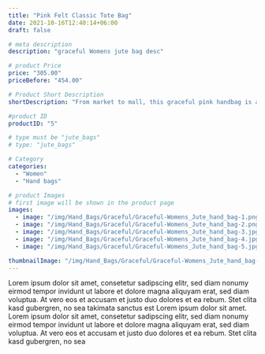 ```yaml
---
title: "Pink Felt Classic Tote Bag"
date: 2021-10-16T12:40:14+06:00
draft: false

# meta description
description: "graceful Womens jute bag desc"

# product Price
price: "305.00"
priceBefore: "454.00"

# Product Short Description
shortDescription: "From market to mall, this graceful pink handbag is a sustainable infusion. It is sturdy and stylish enough to carry anything anywhere."

#product ID
productID: "5"

# type must be "jute_bags"
# type: "jute_bags"

# Category
categories:
  - "Women"
  - "Hand bags"

# product Images
# first image will be shown in the product page
images:
  - image: "/img/Hand_Bags/Graceful/Graceful-Womens_Jute_hand_bag-1.png"
  - image: "/img/Hand_Bags/Graceful/Graceful-Womens_Jute_hand_bag-2.png"
  - image: "/img/Hand_Bags/Graceful/Graceful-Womens_Jute_hand_bag-3.jpg"
  - image: "/img/Hand_Bags/Graceful/Graceful-Womens_Jute_hand_bag-4.jpg"
  - image: "/img/Hand_Bags/Graceful/Graceful-Womens_Jute_hand_bag-5.jpg"

thumbnailImage: "/img/Hand_Bags/Graceful/Graceful-Womens_Jute_hand_bag-1.png"
---
```


Lorem ipsum dolor sit amet, consetetur sadipscing elitr, sed diam nonumy eirmod tempor invidunt ut labore et dolore magna aliquyam erat, sed diam voluptua. At vero eos et accusam et justo duo dolores et ea rebum. Stet clita kasd gubergren, no sea takimata sanctus est Lorem ipsum dolor sit amet. Lorem ipsum dolor sit amet, consetetur sadipscing elitr, sed diam nonumy eirmod tempor invidunt ut labore et dolore magna aliquyam erat, sed diam voluptua. At vero eos et accusam et justo duo dolores et ea rebum. Stet clita kasd gubergren, no sea
